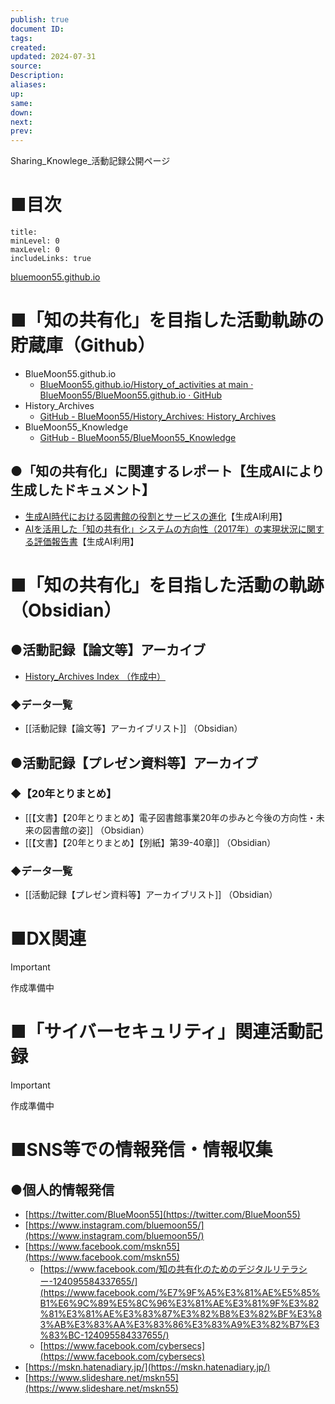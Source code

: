 ```yaml
---
publish: true
document ID: 
tags: 
created: 
updated: 2024-07-31
source: 
Description: 
aliases: 
up: 
same: 
down: 
next: 
prev:
---
```


Sharing_Knowlege_活動記録公開ページ

# ■目次

```table-of-contents
title: 
minLevel: 0
maxLevel: 0
includeLinks: true
```

[bluemoon55.github.io](https://bluemoon55.github.io/)

# ■「知の共有化」を目指した活動軌跡の貯蔵庫（Github）

- BlueMoon55.github.io
	- [BlueMoon55.github.io/History\_of\_activities at main · BlueMoon55/BlueMoon55.github.io · GitHub](https://github.com/BlueMoon55/BlueMoon55.github.io/tree/main/History_of_activities)
- History\_Archives
	- [GitHub - BlueMoon55/History\_Archives: History\_Archives](https://github.com/BlueMoon55/History_Archives)
- BlueMoon55\_Knowledge
	- [GitHub - BlueMoon55/BlueMoon55\_Knowledge](https://github.com/BlueMoon55/BlueMoon55_Knowledge)

## ●「知の共有化」に関連するレポート【生成AIにより生成したドキュメント】

- [生成AI時代における図書館の役割とサービスの進化](https://bluemoon55.github.io/History_of_activities/AI_Generation/生成AI時代の図書館の役割_.pdf)【生成AI利用】
- [AIを活用した「知の共有化」システムの方向性（2017年）の実現状況に関する評価報告書](https://bluemoon55.github.io/History_of_activities/AI_Generation/AI知の共有化実現度調査_.pdf)【生成AI利用】

# ■「知の共有化」を目指した活動の軌跡（Obsidian）

## ●活動記録【論文等】アーカイブ


- [History\_Archives Index （作成中）](https://bluemoon55.github.io/History_Archives/)

### ◆データ一覧

- [[活動記録【論文等】アーカイブリスト]] （Obsidian）

## ●活動記録【プレゼン資料等】アーカイブ

### ◆【20年とりまとめ】

- [[【文書】【20年とりまとめ】電子図書館事業20年の歩みと今後の方向性・未来の図書館の姿]] （Obsidian）
- [[【文書】【20年とりまとめ】【別紙】第39-40章]] （Obsidian）

### ◆データ一覧

- [[活動記録【プレゼン資料等】アーカイブリスト]] （Obsidian）

# ■DX関連

> [!important]  
> 作成準備中

# ■「サイバーセキュリティ」関連活動記録

> [!important]  
> 作成準備中


# ■SNS等での情報発信・情報収集

## ●個人的情報発信

- [https://twitter.com/BlueMoon55](https://twitter.com/BlueMoon55)
- [https://www.instagram.com/bluemoon55/](https://www.instagram.com/bluemoon55/)
- [https://www.facebook.com/mskn55](https://www.facebook.com/mskn55)
    - [https://www.facebook.com/知の共有化のためのデジタルリテラシー-124095584337655/](https://www.facebook.com/%E7%9F%A5%E3%81%AE%E5%85%B1%E6%9C%89%E5%8C%96%E3%81%AE%E3%81%9F%E3%82%81%E3%81%AE%E3%83%87%E3%82%B8%E3%82%BF%E3%83%AB%E3%83%AA%E3%83%86%E3%83%A9%E3%82%B7%E3%83%BC-124095584337655/)
    - [https://www.facebook.com/cybersecs](https://www.facebook.com/cybersecs)
- [https://mskn.hatenadiary.jp/](https://mskn.hatenadiary.jp/)
- [https://www.slideshare.net/mskn55](https://www.slideshare.net/mskn55)


